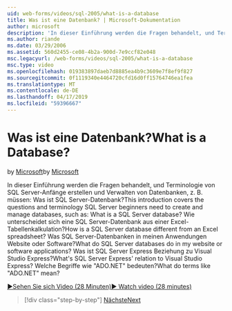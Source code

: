 ```yaml
---
uid: web-forms/videos/sql-2005/what-is-a-database
title: Was ist eine Datenbank? | Microsoft-Dokumentation
author: microsoft
description: 'In dieser Einführung werden die Fragen behandelt, und Terminologie von SQL Server-Anfänge erstellen und Verwalten von Datenbanken, z. B. müssen: Was ist SQL Server-Datenbank? Wie...'
ms.author: riande
ms.date: 03/29/2006
ms.assetid: 560d2455-ce08-4b2a-900d-7e9ccf82e048
msc.legacyurl: /web-forms/videos/sql-2005/what-is-a-database
msc.type: video
ms.openlocfilehash: 019383897daeb7d8885ea4b9c3609e7f8ef9f827
ms.sourcegitcommit: 0f1119340e4464720cfd16d0ff15764746ea1fea
ms.translationtype: MT
ms.contentlocale: de-DE
ms.lasthandoff: 04/17/2019
ms.locfileid: "59396667"
---
```

# <a name="what-is-a-database"></a><span data-ttu-id="c9ad4-105">Was ist eine Datenbank?</span><span class="sxs-lookup"><span data-stu-id="c9ad4-105">What is a Database?</span></span>

<span data-ttu-id="c9ad4-106">by [Microsoft](https://github.com/microsoft)</span><span class="sxs-lookup"><span data-stu-id="c9ad4-106">by [Microsoft](https://github.com/microsoft)</span></span>

<span data-ttu-id="c9ad4-107">In dieser Einführung werden die Fragen behandelt, und Terminologie von SQL Server-Anfänge erstellen und Verwalten von Datenbanken, z. B. müssen: Was ist SQL Server-Datenbank?</span><span class="sxs-lookup"><span data-stu-id="c9ad4-107">This introduction covers the questions and terminology SQL Server beginners need to create and manage databases, such as: What is a SQL Server database?</span></span> <span data-ttu-id="c9ad4-108">Wie unterscheidet sich eine SQL Server-Datenbank aus einer Excel-Tabellenkalkulation?</span><span class="sxs-lookup"><span data-stu-id="c9ad4-108">How is a SQL Server database different from an Excel spreadsheet?</span></span> <span data-ttu-id="c9ad4-109">Was SQL Server-Datenbanken in meinen Anwendungen Website oder Software?</span><span class="sxs-lookup"><span data-stu-id="c9ad4-109">What do SQL Server databases do in my website or software applications?</span></span> <span data-ttu-id="c9ad4-110">Was ist SQL Server Express Beziehung zu Visual Studio Express?</span><span class="sxs-lookup"><span data-stu-id="c9ad4-110">What's SQL Server Express' relation to Visual Studio Express?</span></span> <span data-ttu-id="c9ad4-111">Welche Begriffe wie "ADO.NET" bedeuten?</span><span class="sxs-lookup"><span data-stu-id="c9ad4-111">What do terms like "ADO.NET" mean?</span></span>

[<span data-ttu-id="c9ad4-112">&#9654;Sehen Sie sich Video (28 Minuten)</span><span class="sxs-lookup"><span data-stu-id="c9ad4-112">&#9654; Watch video (28 minutes)</span></span>](https://channel9.msdn.com/Blogs/ASP-NET-Site-Videos/what-is-a-database)

> [!div class="step-by-step"]
> [<span data-ttu-id="c9ad4-113">Nächste</span><span class="sxs-lookup"><span data-stu-id="c9ad4-113">Next</span></span>](understanding-database-tables-and-records.md)
